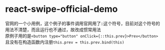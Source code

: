 # react-swipe-official-demo
官网的一个小用例，这个例子的事件调用官网用了::这个符号，目前对这个符号的用法不清楚，而且运行也不通过，故改成惯常用法 <br/>
原例子用的是`<button type="button" onClick={::this.prev}>Prev</button>` 且没有在构造函数内注册`this.prev = this.prev.bind(this)`
